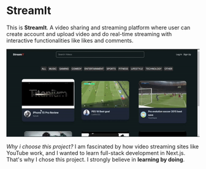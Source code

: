 # StreamIt

This is **StreamIt**. A video sharing and streaming platform where user can create account and upload video and do real-time streaming with interactive functionalities like likes and comments.

![StreamIt Demo](streamit.gif)

*Why i choose this project?*
 I am fascinated by how video streaming sites like YouTube work, and I wanted to learn full-stack development in Next.js. That's why I chose this project. I strongly 
 believe in **learning by doing**.
 
